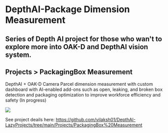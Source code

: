 # DepthAI-Package Dimension Measurement

## Series of Depth AI project for those who wan't to explore more into OAK-D and DepthAI vision system.

## Projects > PackagingBox Measurement
DepthAI + OAK-D Camera Parcel dimension measurement with custom dashboard with AI-enabled add-ons such as open, leaking, and broken box detection and packaging optimization to improve workforce efficiency and safety (In progress)

<img src="https://github.com/vilaksh01/DepthAI-LazyProjects/blob/main/Projects/PackagingBox%20Measurement/Images/calibBig.gif">

See project deails here: https://github.com/vilaksh01/DepthAI-LazyProjects/tree/main/Projects/PackagingBox%20Measurement

